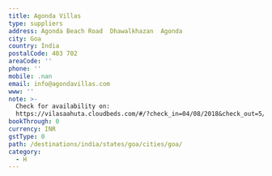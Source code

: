 ```yaml
---
title: Agonda Villas
type: suppliers
address: Agonda Beach Road  Dhawalkhazan  Agonda
city: Goa
country: India
postalCode: 403 702
areaCode: ''
phone: ''
mobile: .nan
email: info@agondavillas.com
www: ''
note: >-
  Check for availability on:
  https://vilasaahuta.cloudbeds.com/#/?check_in=04/08/2018&check_out=5/8/2018&page=1
bookThrough: 0
currency: INR
gstType: 0
path: /destinations/india/states/goa/cities/goa/
category:
  - H
---
```


